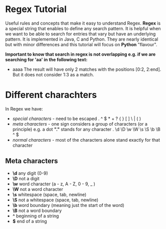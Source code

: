 # Regex Tutorial

Useful rules and concepts that make it easy to understand Regex. 
**Regex** is a special string that enables to define any search pattern. It is helpful when we want to be able to search for entries that vary but have an underlying pattern. It is implemented in Java, C and Python. They are nearly identical but with minor differences and this tutorial will focus on **Python** "flavour". 

**Important to know that search in regex is not overlapping e.g. if we are searching for 'aa' in the following text:**
- aaaa
The result will have only 2 matches with the positions [0:2, 2:end].
But it does not consider 1:3 as a match. 


# Different charachters

In Regex we have: 
- *special characters*  - need to be escaped
.	^	$	*	+	?	{	}	[	]	\	|	(	)
- *meta characters* - one sign considers a group of characters (or a principle) e.g. a dot **"."** stands for any character
	. \d \D \w	\W \s \S \b \B ^ $
- *normal characters* - most of the characters alone stand exactly for that character 

## Meta characters 

- **\d** any digit (0-9)
- **\D** not a digit
- **\w** word character (a - z, A - Z, 0 - 9, _ )
- **\W** not a word character
- **\s** whitespace (space, tab, newline)
- **\S** not a whitespace (space, tab, newline)
- **\b** word boundary (meaning just the start of the word)
- **\B** not a word boundary
- **^** beginning of a string
- **$** end of a string

